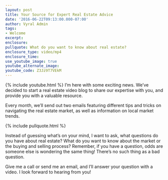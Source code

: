 ```yaml
---
layout: post
title: Your Source for Expert Real Estate Advice
date: '2016-06-22T09:13:00.000-07:00'
author: Vyral Admin
tags:
- Welcome
excerpt:
enclosure:
pullquote: What do you want to know about real estate?
enclosure_type: video/mp4
enclosure_time:
use_youtube_image: true
youtube_alternate_image:
youtube_code: Z3Jz9T7VEkM
---
```

{% include youtube.html %}
I’m here with some exciting news. We’ve decided to start a real estate video blog to share our expertise with you, and provide you with a valuable resource.

Every month, we’ll send out two emails featuring different tips and tricks on navigating the real estate market, as well as information on local market trends.

{% include pullquote.html %}

Instead of guessing what’s on your mind, I want to ask, what questions do you have about real estate? What do you want to know about the market or the buying and selling process? Remember, if you have a question, odds are someone else is wondering the same thing! There’s no such thing as a bad question.

Give me a call or send me an email, and I’ll answer your question with a video. I look forward to hearing from you!
